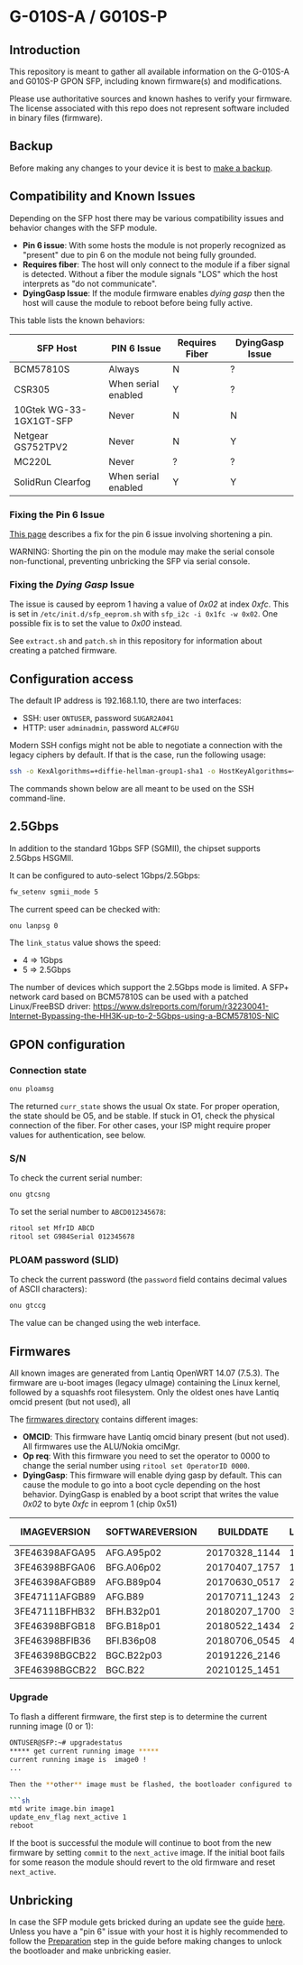 # G-010S-A / G010S-P

## Introduction

This repository is meant to gather all available information on the G-010S-A and G010S-P GPON SFP, including known firmware(s) and modifications.

Please use authoritative sources and known hashes to verify your firmware. The license associated with this repo does not represent software included in binary files (firmware).

## Backup

Before making any changes to your device it is best to [make a backup](docs/BACKUP.md).

## Compatibility and Known Issues

<a id="compatibility"></a>

Depending on the SFP host there may be various compatibility issues and behavior
changes with the SFP module.

* **Pin 6 issue**: With some hosts the module is not properly recognized as
  "present" due to pin 6 on the module not being fully grounded.
* **Requires fiber**: The host will only connect to the module if a fiber signal
  is detected. Without a fiber the module signals "LOS" which the host
  interprets as "do not communicate".
* **DyingGasp Issue**: If the module firmware enables *dying gasp* then the host
  will cause the module to reboot before being fully active.

This table lists the known behaviors:

| SFP Host                  | PIN 6 Issue         | Requires Fiber | DyingGasp Issue
|---------------------------|---------------------|----------------|-----------------
| BCM57810S                 | Always              | N              | ?
| CSR305                    | When serial enabled | Y              | ?
| 10Gtek WG-33-1GX1GT-SFP   | Never               | N              | N
| Netgear GS752TPV2         | Never               | N              | Y
| MC220L                    | Never               | ?              | ?
| SolidRun Clearfog         | When serial enabled | Y              | Y

### Fixing the Pin 6 Issue

[This page](https://rsaxvc.net/blog/2020/8/15/Nokia_G-010S-A_Pin_6_Issue.html)
describes a fix for the pin 6 issue involving shortening a pin.

WARNING: Shorting the pin on the module may make the serial console
non-functional, preventing unbricking the SFP via serial console.

### Fixing the *Dying Gasp* Issue

The issue is caused by eeprom 1 having a value of *0x02* at index *0xfc*. This
is set in `/etc/init.d/sfp_eeprom.sh` with `sfp_i2c -i 0x1fc -w 0x02`. One possible fix is to set the value to *0x00* instead.

See `extract.sh` and `patch.sh` in this repository for information about
creating a patched firmware.

## Configuration access

The default IP address is 192.168.1.10, there are two interfaces:

* SSH: user `ONTUSER`, password `SUGAR2A041`
* HTTP: user `adminadmin`, password `ALC#FGU`

Modern SSH configs might not be able to negotiate a connection with the legacy ciphers by default. If that is the case, run the following usage:

```sh
ssh -o KexAlgorithms=+diffie-hellman-group1-sha1 -o HostKeyAlgorithms=+ssh-rsa ONTUSER@192.168.1.10
```

The commands shown below are all meant to be used on the SSH command-line.

## 2.5Gbps

In addition to the standard 1Gbps SFP (SGMII), the chipset supports 2.5Gbps HSGMII.

It can be configured to auto-select 1Gbps/2.5Gbps:

```sh
fw_setenv sgmii_mode 5
```

The current speed can be checked with:

```sh
onu lanpsg 0
```

The `link_status` value shows the speed:

* 4 => 1Gbps
* 5 => 2.5Gbps

The number of devices which support the 2.5Gbps mode is limited.
A SFP+ network card based on BCM57810S can be used with a patched Linux/FreeBSD driver: <https://www.dslreports.com/forum/r32230041-Internet-Bypassing-the-HH3K-up-to-2-5Gbps-using-a-BCM57810S-NIC>

## GPON configuration

### Connection state

```sh
onu ploamsg
```

The returned `curr_state` shows the usual Ox state.
For proper operation, the state should be O5, and be stable.
If stuck in O1, check the physical connection of the fiber.
For other cases, your ISP might require proper values for authentication, see below.

### S/N

To check the current serial number:

```sh
onu gtcsng
```

To set the serial number to `ABCD012345678`:

```sh
ritool set MfrID ABCD
ritool set G984Serial 012345678
```

### PLOAM password (SLID)

To check the current password (the `password` field contains decimal values of ASCII characters):

```sh
onu gtccg
```

The value can be changed using the web interface.

## Firmwares

All known images are generated from Lantiq OpenWRT 14.07 (7.5.3).
The firmware are u-boot images (legacy uImage) containing the Linux kernel, followed by a squashfs root filesystem.
Only the oldest ones have Lantiq omcid present (but not used), all

The  [firmwares directory](firmwares) contains different images:

* **OMCID**: This firmware have Lantiq omcid binary present (but not used). All
  firmwares use the ALU/Nokia omciMgr.
* **Op req**: With this firmware you need to set the operator to 0000
  to change the serial number using `ritool set OperatorID 0000`.
* **DyingGasp**: This firmware will enable dying gasp by default. This can cause
  the module to go into a boot cycle depending on the host behavior. DyingGasp
  is enabled by a boot script that writes the value *0x02* to byte *0xfc* in
  eeprom 1 (chip 0x51)

IMAGEVERSION   | SOFTWAREVERSION | BUILDDATE     | LATEST_REV | OMCID | Op Req | DyingGasp
-------------- | --------------- | ------------- | ---------- | ------|--------|-----------
3FE46398AFGA95 | AFG.A95p02      | 20170328_1144 | 17850      | Y     | N?     | N
3FE46398BFGA06 | BFG.A06p02      | 20170407_1757 | 18511      | Y     | N?     | N
3FE46398AFGB89 | AFG.B89p04      | 20170630_0517 | 22216      | N     | N?     | N
3FE47111AFGB89 | AFG.B89         | 20170711_1243 | 22216      | N     | N?     | N
3FE47111BFHB32 | BFH.B32p01      | 20180207_1700 | 32678      | N     | N      | N
3FE46398BFGB18 | BFG.B18p01      | 20180522_1434 | 22148      | N     | N      | Y
3FE46398BFIB36 | BFI.B36p08      | 20180706_0545 | 46444      | N     | Y      | Y
3FE46398BGCB22 | BGC.B22p03      | 20191226_2146 |            | N     | Y      | Y
3FE46398BGCB22 | BGC.B22         | 20210125_1451 |            | N     | Y      | Y

### Upgrade

To flash a different firmware, the first step is to determine the current running image (0 or 1):

```sh
ONTUSER@SFP:~# upgradestatus
***** get current running image *****
current running image is  image0 !
...

Then the **other** image must be flashed, the bootloader configured to boot it, and we can reboot:

```sh
mtd write image.bin image1
update_env_flag next_active 1
reboot
```

If the boot is successful the module will continue to boot from the new firmware
by setting `commit` to the `next_active` image. If the initial boot
fails for some reason the module should revert to the old firmware and reset
`next_active`.

## Unbricking

In case the SFP module gets bricked during an update see the guide
[here](unbricking.md). Unless you have a "pin 6" issue with your host it is
highly recommended to follow the [Preparation](unbricking.md#preparation) step
in the guide before making changes to unlock the bootloader and make unbricking
easier.
